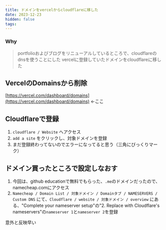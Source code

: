 ```yaml
---
title: ドメインをvercelからcloudflareに移した
date: 2023-12-23
hidden: false
tags:
---
```

### Why
> portfolioおよびブログをリニューアルしているところで、cloudflareのdnsを使うことにした
> vercelに登録していたドメインをcloudflareに移した

## VercelのDomainsから削除
[https://vercel.com/dashboard/domains](https://vercel.com/dashboard/domains) ←ここ

## Cloudflareで登録
1. `cloudflare / Website` へアクセス
2. `add a site` をクリックし、対象ドメインを登録
3. まだ登録終わってないのでエラーになってると思う（三角にびっくりマーク）

## ドメイン買ったところで設定しなおす
1. 今回は、github educationで無料でもらった、`.me`のドメインだったので、namecheap.comにアクセス
2. `Namecheap / Domain List / 対象ドメイン / Domainタブ / NAMESERVERS / Custom DNS` にて、`Cloudflare / website / 対象ドメイン / overview` にある、"Complete your nameserver setup"の"2. Replace with Cloudflare's nameservers"の`nameserver 1`と`nameserver 2`を登録

意外と反映早い

